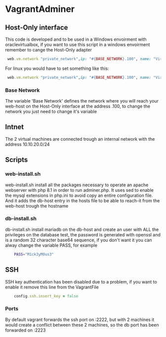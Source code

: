 # VagrantAdminer
## Host-Only interface

This code is developed and to be used in a Windows envoirment with oraclevirtualbox, 
if you want to use this script in a windows envoirment remember to cange the Host-Only adapter

```ruby
 web.vm.network "private_network",ip: "#{BASE_NETWORK}.100", name: "VirtualBox Ethernet Adapter", auto_config: false
```

For linux you would have to set something like this:

```ruby
 web.vm.network "private_network",ip: "#{BASE_NETWORK}.100", name: "VirtualBox Ethernet Adapter", auto_config: false
```

### Base Network

The variable 'Base Network' defines the network where you will reach your web-host on the
Host-Only interface at the address .100, to change the network you just need to change it's variable

## Intnet

The 2 virtual machines are connected trough an internal network with the address 10.10.20.0/24
## Scripts
### web-install.sh

web-install.sh install all the packages necessary to operate an apache webserver with php 8.1 in order to run adminer.php.
It uses sed to enable the mysql extensions in php.ini to avoid copy an entire configuration file.
And it adds the db-host entry in the hosts file to be able to reach-it from the web-host trough the hostname

### db-install.sh

db-install.sh install mariadb on the db-host and create an user with ALL the privileges on the database test, the password is generated with openssl and is a random 32 character base64 sequence, if you don't want it you can alway change the variable PASS, for example
```sh
    PASS="M1ck3yM0us3"
```

## SSH

SSH key authentication has been disabled due to a problem, if you want to enable it remove this line from the VagrantFile
```ruby
    config.ssh.insert_key = false 
```

### Ports

By default vagrant forwards the ssh port on :2222, but with 2 machines it would create a conflict between these 2 machines, so the db port has been forwarded on :2223